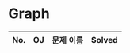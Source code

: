 # Graph


|          No.          |        OJ        |        문제 이름         |        Solved         |
| :-----: |  :--------: |:---------------------: | :-----: |
